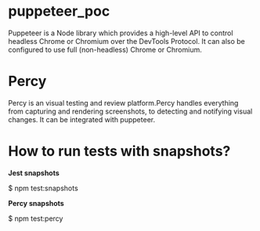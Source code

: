 # puppeteer_poc
Puppeteer is a Node library which provides a high-level API to control headless Chrome or Chromium over the DevTools Protocol. It can also be configured to use full (non-headless) Chrome or Chromium.

# Percy 
Percy is an visual testing and review platform.Percy handles everything from capturing and rendering screenshots, to detecting and notifying  visual changes.
It can be integrated with puppeteer. 
 

 
 # How to run tests with snapshots?
__Jest snapshots__

 $ npm test:snapshots 

 __Percy snapshots__
 
 $ npm test:percy

